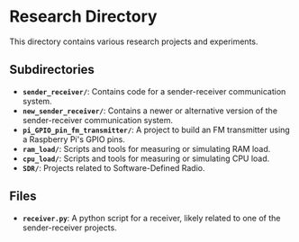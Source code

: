 # Research Directory

This directory contains various research projects and experiments.

## Subdirectories

-   **`sender_receiver/`**: Contains code for a sender-receiver communication system.
-   **`new_sender_receiver/`**: Contains a newer or alternative version of the sender-receiver communication system.
-   **`pi_GPIO_pin_fm_transmitter/`**: A project to build an FM transmitter using a Raspberry Pi's GPIO pins.
-   **`ram_load/`**: Scripts and tools for measuring or simulating RAM load.
-   **`cpu_load/`**: Scripts and tools for measuring or simulating CPU load.
-   **`SDR/`**: Projects related to Software-Defined Radio.

## Files

-   **`receiver.py`**: A python script for a receiver, likely related to one of the sender-receiver projects. 